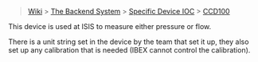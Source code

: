> [Wiki](Home) > [The Backend System](The-Backend-System) > [Specific Device IOC](Specific-Device-IOC) > [CCD100](CCD100)

This device is used at ISIS to measure either pressure or flow.

There is a unit string set in the device by the team that set it up, they also set up any calibration that is needed (IBEX cannot control the calibration).